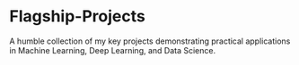 # Flagship-Projects
A humble collection of my key projects demonstrating practical applications in Machine Learning, Deep Learning, and Data Science.
